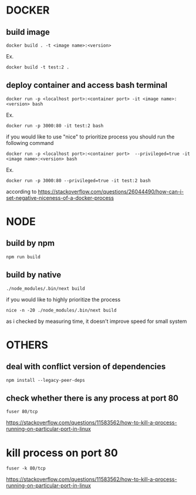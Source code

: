 # DOCKER

## build image

```
docker build . -t <image name>:<version>
```

Ex.

```
docker build -t test:2 .
```

## deploy container and access bash terminal

```
docker run -p <localhost port>:<container port> -it <image name>:<version> bash
```

Ex.

```
docker run -p 3000:80 -it test:2 bash
```

if you would like to use "nice" to prioritize process
you should run the following command

```
docker run -p <localhost port>:<container port>  --privileged=true -it <image name>:<version> bash
```

Ex.

```
docker run -p 3000:80 --privileged=true -it test:2 bash
```

according to https://stackoverflow.com/questions/26044490/how-can-i-set-negative-niceness-of-a-docker-process

# NODE

## build by npm

```
npm run build
```

## build by native

```
./node_modules/.bin/next build
```

if you would like to highly prioritize the process

```
nice -n -20 ./node_modules/.bin/next build
```

as i checked by measuring time, it doesn't improve speed for small system

# OTHERS

## deal with conflict version of dependencies

```
npm install --legacy-peer-deps
```

## check whether there is any process at port 80

```
fuser 80/tcp
```

https://stackoverflow.com/questions/11583562/how-to-kill-a-process-running-on-particular-port-in-linux

# kill process on port 80

```
fuser -k 80/tcp
```

https://stackoverflow.com/questions/11583562/how-to-kill-a-process-running-on-particular-port-in-linux

